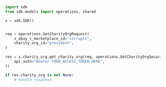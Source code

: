 <!-- Start SDK Example Usage -->
```python
import sdk
from sdk.models import operations, shared

s = sdk.SDK()


req = operations.GetCharityOrgRequest(
    x_ebay_c_marketplace_id="corrupti",
    charity_org_id="provident",
)
    
res = s.charity_org.get_charity_org(req, operations.GetCharityOrgSecurity(
    api_auth="Bearer YOUR_ACCESS_TOKEN_HERE",
))

if res.charity_org is not None:
    # handle response
```
<!-- End SDK Example Usage -->